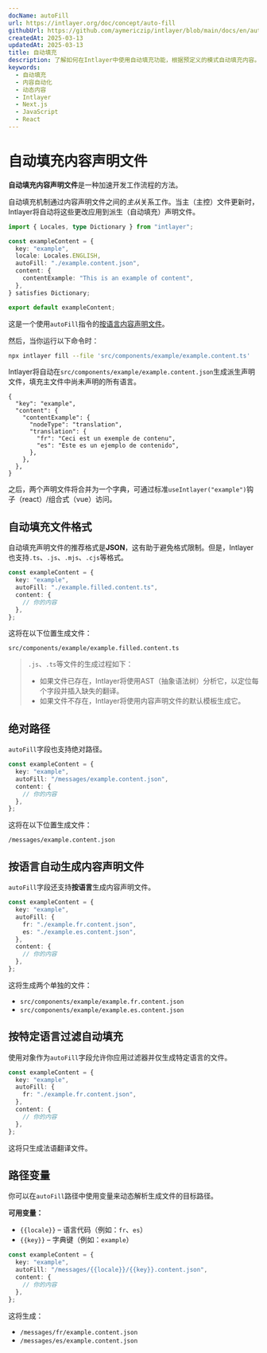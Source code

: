```yaml
---
docName: autoFill
url: https://intlayer.org/doc/concept/auto-fill
githubUrl: https://github.com/aymericzip/intlayer/blob/main/docs/en/autoFill.md
createdAt: 2025-03-13
updatedAt: 2025-03-13
title: 自动填充
description: 了解如何在Intlayer中使用自动填充功能，根据预定义的模式自动填充内容。按照本文档在您的项目中高效实现自动填充功能。
keywords:
  - 自动填充
  - 内容自动化
  - 动态内容
  - Intlayer
  - Next.js
  - JavaScript
  - React
---
```


# 自动填充内容声明文件

**自动填充内容声明文件**是一种加速开发工作流程的方法。

自动填充机制通过内容声明文件之间的*主从*关系工作。当主（主控）文件更新时，Intlayer将自动将这些更改应用到派生（自动填充）声明文件。

```ts fileName="src/components/example/example.content.ts"
import { Locales, type Dictionary } from "intlayer";

const exampleContent = {
  key: "example",
  locale: Locales.ENGLISH,
  autoFill: "./example.content.json",
  content: {
    contentExample: "This is an example of content",
  },
} satisfies Dictionary;

export default exampleContent;
```

这是一个使用`autoFill`指令的[按语言内容声明文件](https://github.com/aymericzip/intlayer/blob/main/docs/zh/per_locale_file.md)。

然后，当你运行以下命令时：

```bash
npx intlayer fill --file 'src/components/example/example.content.ts'
```

Intlayer将自动在`src/components/example/example.content.json`生成派生声明文件，填充主文件中尚未声明的所有语言。

```json5 fileName="src/components/example/example.content.json"
{
  "key": "example",
  "content": {
    "contentExample": {
      "nodeType": "translation",
      "translation": {
        "fr": "Ceci est un exemple de contenu",
        "es": "Este es un ejemplo de contenido",
      },
    },
  },
}
```

之后，两个声明文件将合并为一个字典，可通过标准`useIntlayer("example")`钩子（react）/组合式（vue）访问。

## 自动填充文件格式

自动填充声明文件的推荐格式是**JSON**，这有助于避免格式限制。但是，Intlayer也支持`.ts`、`.js`、`.mjs`、`.cjs`等格式。

```ts fileName="src/components/example/example.content.ts"
const exampleContent = {
  key: "example",
  autoFill: "./example.filled.content.ts",
  content: {
    // 你的内容
  },
};
```

这将在以下位置生成文件：

```
src/components/example/example.filled.content.ts
```

> `.js`、`.ts`等文件的生成过程如下：
>
> - 如果文件已存在，Intlayer将使用AST（抽象语法树）分析它，以定位每个字段并插入缺失的翻译。
> - 如果文件不存在，Intlayer将使用内容声明文件的默认模板生成它。

## 绝对路径

`autoFill`字段也支持绝对路径。

```ts fileName="src/components/example/example.content.ts"
const exampleContent = {
  key: "example",
  autoFill: "/messages/example.content.json",
  content: {
    // 你的内容
  },
};
```

这将在以下位置生成文件：

```
/messages/example.content.json
```

## 按语言自动生成内容声明文件

`autoFill`字段还支持**按语言**生成内容声明文件。

```ts fileName="src/components/example/example.content.ts"
const exampleContent = {
  key: "example",
  autoFill: {
    fr: "./example.fr.content.json",
    es: "./example.es.content.json",
  },
  content: {
    // 你的内容
  },
};
```

这将生成两个单独的文件：

- `src/components/example/example.fr.content.json`
- `src/components/example/example.es.content.json`

## 按特定语言过滤自动填充

使用对象作为`autoFill`字段允许你应用过滤器并仅生成特定语言的文件。

```ts fileName="src/components/example/example.content.ts"
const exampleContent = {
  key: "example",
  autoFill: {
    fr: "./example.fr.content.json",
  },
  content: {
    // 你的内容
  },
};
```

这将只生成法语翻译文件。

## 路径变量

你可以在`autoFill`路径中使用变量来动态解析生成文件的目标路径。

**可用变量：**

- `{{locale}}` – 语言代码（例如：`fr`、`es`）
- `{{key}}` – 字典键（例如：`example`）

```ts fileName="src/components/example/example.content.ts"
const exampleContent = {
  key: "example",
  autoFill: "/messages/{{locale}}/{{key}}.content.json",
  content: {
    // 你的内容
  },
};
```

这将生成：

- `/messages/fr/example.content.json`
- `/messages/es/example.content.json`
